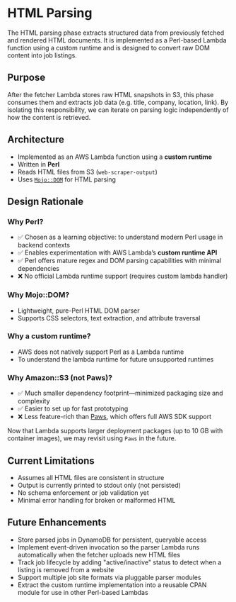 # HTML Parsing

The HTML parsing phase extracts structured data from previously fetched and rendered HTML documents. It is implemented as a Perl-based Lambda function using a custom runtime and is designed to convert raw DOM content into job listings.

## Purpose

After the fetcher Lambda stores raw HTML snapshots in S3, this phase consumes them and extracts job data (e.g. title, company, location, link). By isolating this responsibility, we can iterate on parsing logic independently of how the content is retrieved.

## Architecture

- Implemented as an AWS Lambda function using a **custom runtime**
- Written in **Perl**
- Reads HTML files from S3 (`web-scraper-output`)
- Uses [`Mojo::DOM`](https://metacpan.org/pod/Mojo::DOM) for HTML parsing

## Design Rationale

### Why Perl?

- ✅ Chosen as a learning objective: to understand modern Perl usage in backend contexts
- ✅ Enables experimentation with AWS Lambda’s **custom runtime API**
- ✅ Perl offers mature regex and DOM parsing capabilities with minimal dependencies
- ❌ No official Lambda runtime support (requires custom lambda handler)

### Why Mojo::DOM?

- Lightweight, pure-Perl HTML DOM parser
- Supports CSS selectors, text extraction, and attribute traversal

### Why a custom runtime?

- AWS does not natively support Perl as a Lambda runtime
- To understand the lambda runtime for future unsupported runtimes

### Why Amazon::S3 (not Paws)?

- ✅ Much smaller dependency footprint—minimized packaging size and complexity
- ✅ Easier to set up for fast prototyping
- ❌ Less feature-rich than [Paws](https://metacpan.org/pod/Paws), which offers full AWS SDK support

Now that Lambda supports larger deployment packages (up to 10 GB with container images), we may revisit using `Paws` in the future.

## Current Limitations

- Assumes all HTML files are consistent in structure
- Output is currently printed to stdout only (not persisted)
- No schema enforcement or job validation yet
- Minimal error handling for broken or malformed HTML

## Future Enhancements

- Store parsed jobs in DynamoDB for persistent, queryable access
- Implement event-driven invocation so the parser Lambda runs automatically when the fetcher uploads new HTML files
- Track job lifecycle by adding "active/inactive" status to detect when a listing is removed from a website
- Support multiple job site formats via pluggable parser modules
- Extract the custom runtime implementation into a reusable CPAN module for use in other Perl-based Lambdas


